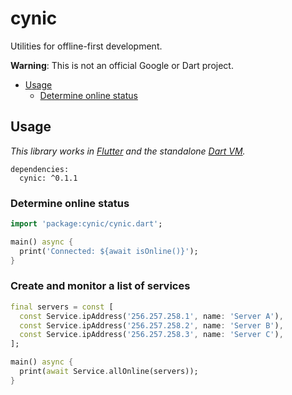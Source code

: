 # cynic

Utilities for offline-first development.

**Warning**: This is not an official Google or Dart project.

* [Usage](#usage)
  * [Determine online status](#determine-online-status)

## Usage

_This library works in [Flutter][] and the standalone [Dart VM][]._

[Flutter]: https://flutter.io
[Dart VM]: https://www.dartlang.org/dart-vm/tools/dart-vm

```
dependencies:
  cynic: ^0.1.1
```

### Determine online status

```dart
import 'package:cynic/cynic.dart';

main() async {
  print('Connected: ${await isOnline()}');
}
```

### Create and monitor a list of services

```dart
final servers = const [
  const Service.ipAddress('256.257.258.1', name: 'Server A'),
  const Service.ipAddress('256.257.258.2', name: 'Server B'),
  const Service.ipAddress('256.257.258.3', name: 'Server C'),
];

main() async {
  print(await Service.allOnline(servers));
}
```
